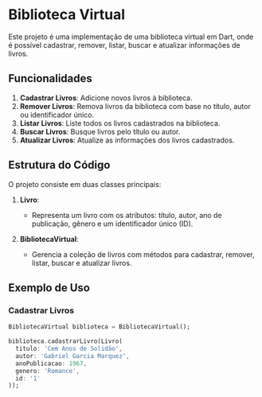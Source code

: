 # Biblioteca Virtual

Este projeto é uma implementação de uma biblioteca virtual em Dart, onde é possível cadastrar, remover, listar, buscar e atualizar informações de livros.

## Funcionalidades

1. **Cadastrar Livros**: Adicione novos livros à biblioteca.
2. **Remover Livros**: Remova livros da biblioteca com base no título, autor ou identificador único.
3. **Listar Livros**: Liste todos os livros cadastrados na biblioteca.
4. **Buscar Livros**: Busque livros pelo título ou autor.
5. **Atualizar Livros**: Atualize as informações dos livros cadastrados.

## Estrutura do Código

O projeto consiste em duas classes principais:

1. **Livro**:
    - Representa um livro com os atributos: título, autor, ano de publicação, gênero e um identificador único (ID).
    
2. **BibliotecaVirtual**:
    - Gerencia a coleção de livros com métodos para cadastrar, remover, listar, buscar e atualizar livros.

## Exemplo de Uso

### Cadastrar Livros

```dart
BibliotecaVirtual biblioteca = BibliotecaVirtual();

biblioteca.cadastrarLivro(Livro(
  titulo: 'Cem Anos de Solidão',
  autor: 'Gabriel Garcia Marquez',
  anoPublicacao: 1967,
  genero: 'Romance',
  id: '1'
));
